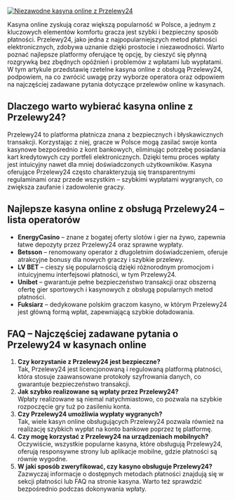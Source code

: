[![Niezawodne kasyna online z Przelewy24](https://123-caf.pages.dev/gitsignup.png)](https://vrmoo.ru/Bt82HjjY)

<div> <p>Kasyna online zyskują coraz większą popularność w Polsce, a jednym z kluczowych elementów komfortu gracza jest szybki i bezpieczny sposób płatności. Przelewy24, jako jedna z najpopularniejszych metod płatności elektronicznych, zdobywa uznanie dzięki prostocie i niezawodności. Warto poznać najlepsze platformy oferujące tę opcję, by cieszyć się płynną rozgrywką bez zbędnych opóźnień i problemów z wpłatami lub wypłatami. W tym artykule przedstawię rzetelne kasyna online z obsługą Przelewy24, podpowiem, na co zwrócić uwagę przy wyborze operatora oraz odpowiem na najczęściej zadawane pytania dotyczące przelewów online w kasynach.</p>  <h2>Dlaczego warto wybierać kasyna online z Przelewy24?</h2> <p>Przelewy24 to platforma płatnicza znana z bezpiecznych i błyskawicznych transakcji. Korzystając z niej, gracze w Polsce mogą zasilać swoje konta kasynowe bezpośrednio z kont bankowych, eliminując potrzebę posiadania kart kredytowych czy portfeli elektronicznych. Dzięki temu proces wpłaty jest intuicyjny nawet dla mniej doświadczonych użytkowników. Kasyna oferujące Przelewy24 często charakteryzują się transparentnymi regulaminami oraz przede wszystkim – szybkimi wypłatami wygranych, co zwiększa zaufanie i zadowolenie graczy.</p>  <h2>Najlepsze kasyna online z obsługą Przelewy24 – lista operatorów</h2> <ul>   <li><strong>EnergyCasino</strong> – znane z bogatej oferty slotów i gier na żywo, zapewnia łatwe depozyty przez Przelewy24 oraz sprawne wypłaty.</li>   <li><strong>Betsson</strong> – renomowany operator z długoletnim doświadczeniem, oferuje atrakcyjne bonusy dla nowych graczy i szybkie przelewy.</li>   <li><strong>LV BET</strong> – cieszy się popularnością dzięki różnorodnym promocjom i intuicyjnemu interfejsowi płatności, w tym Przelewy24.</li>   <li><strong>Unibet</strong> – gwarantuje pełne bezpieczeństwo transakcji oraz obszerną ofertę gier sportowych i kasynowych z obsługą popularnych metod płatności.</li>   <li><strong>Fuksiarz</strong> – dedykowane polskim graczom kasyno, w którym Przelewy24 jest główną formą wpłat, zapewniającą szybkie doładowania.</li> </ul>  <h2>FAQ – Najczęściej zadawane pytania o Przelewy24 w kasynach online</h2> <ol>   <li><strong>Czy korzystanie z Przelewy24 jest bezpieczne?</strong><br>Tak, Przelewy24 jest licencjonowaną i regulowaną platformą płatności, która stosuje zaawansowane protokoły szyfrowania danych, co gwarantuje bezpieczeństwo transakcji.</li>   <li><strong>Jak szybko realizowane są wpłaty przez Przelewy24?</strong><br>Wpłaty realizowane są niemal natychmiastowo, co pozwala na szybkie rozpoczęcie gry tuż po zasileniu konta.</li>   <li><strong>Czy Przelewy24 umożliwia wypłaty wygranych?</strong><br>Tak, wiele kasyn online obsługujących Przelewy24 pozwala również na realizację szybkich wypłat na konto bankowe poprzez tę platformę.</li>   <li><strong>Czy mogę korzystać z Przelewy24 na urządzeniach mobilnych?</strong><br>Oczywiście, wszystkie popularne kasyna, które obsługują Przelewy24, oferują responsywne strony lub aplikacje mobilne, gdzie płatności są równie wygodne.</li>   <li><strong>W jaki sposób zweryfikować, czy kasyno obsługuje Przelewy24?</strong><br>Zazwyczaj informacje o dostępnych metodach płatności znajdują się w sekcji płatności lub FAQ na stronie kasyna. Warto też sprawdzić bezpośrednio podczas dokonywania wpłaty.</li> </ol> </div>